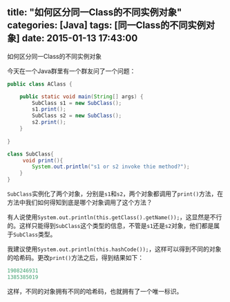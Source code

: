 title: "如何区分同一Class的不同实例对象"
categories: [Java]
tags: [同一Class的不同实例对象]
date: 2015-01-13 17:43:00
---
如何区分同一Class的不同实例对象
<!-- more -->
今天在一个Java群里有一个群友问了一个问题：
```java
public class AClass {

	public static void main(String[] args) {
		SubClass s1 = new SubClass();
		s1.print();
		SubClass s2 = new SubClass();
		s2.print();
	}
	
}

class SubClass{
	 void print(){
		System.out.println("s1 or s2 invoke thie method?");
	}
}
```
`SubClass`实例化了两个对象，分别是`s1`和`s2`，两个对象都调用了`print()`方法，在方法中我们如何得知到底是哪个对象调用了这个方法？

有人说使用`System.out.println(this.getClass().getName());`，这显然是不行的。这样只能得到`SubClass`这个类型的信息，不管是`s1`还是`s2`对象，他们都是属于`SubClass`类型。

我建议使用`System.out.println(this.hashCode());`，这样可以得到不同的对象的哈希码。更改`print()`方法之后，得到结果如下：
```java
1908246931
1385385019
```
这样，不同的对象拥有不同的哈希码，也就拥有了一个唯一标识。